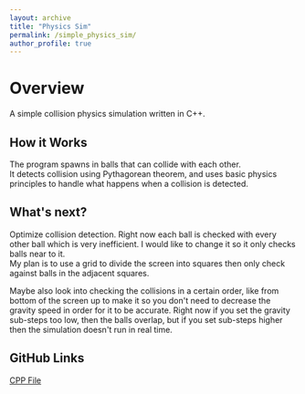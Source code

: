 ```yaml
---
layout: archive
title: "Physics Sim"
permalink: /simple_physics_sim/
author_profile: true
---
```


Overview
======
A simple collision physics simulation written in C++.

How it Works
------
The program spawns in balls that can collide with each other.  
It detects collision using Pythagorean theorem, and uses basic physics principles to handle what happens when a collision is detected.

What's next?
------
Optimize collision detection. Right now each ball is checked with every other ball which is very inefficient. I would like to change it so it only checks balls near to it.   
My plan is to use a grid to divide the screen into squares then only check against balls in the adjacent squares.

Maybe also look into checking the collisions in a certain order, like from bottom of the screen up to make it so you don't need to decrease the gravity speed in order for it to be accurate. Right now if you set the gravity sub-steps too low, then the balls overlap, but if you set sub-steps higher then the simulation doesn't run in real time.

GitHub Links
------
[CPP File](https://raw.githubusercontent.com/EndeavoringOrb/simple_physics/master/balls.cpp)  